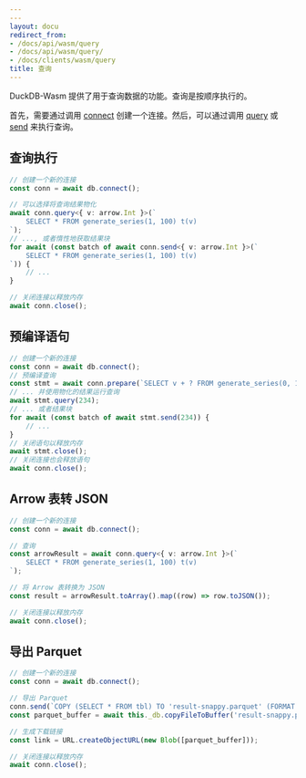 ```yaml
---
---
layout: docu
redirect_from:
- /docs/api/wasm/query
- /docs/api/wasm/query/
- /docs/clients/wasm/query
title: 查询
---
```


DuckDB-Wasm 提供了用于查询数据的功能。查询是按顺序执行的。

首先，需要通过调用 [connect](https://shell.duckdb.org/docs/classes/index.AsyncDuckDB.html#connect) 创建一个连接。然后，可以通过调用 [query](https://shell.duckdb.org/docs/classes/index.AsyncDuckDBConnection.html#query) 或 [send](https://shell.duckdb.org/docs/classes/index.AsyncDuckDBConnection.html#send) 来执行查询。

## 查询执行

```ts
// 创建一个新的连接
const conn = await db.connect();

// 可以选择将查询结果物化
await conn.query<{ v: arrow.Int }>(`
    SELECT * FROM generate_series(1, 100) t(v)
`);
// ..., 或者惰性地获取结果块
for await (const batch of await conn.send<{ v: arrow.Int }>(`
    SELECT * FROM generate_series(1, 100) t(v)
`)) {
    // ...
}

// 关闭连接以释放内存
await conn.close();
```

## 预编译语句

```ts
// 创建一个新的连接
const conn = await db.connect();
// 预编译查询
const stmt = await conn.prepare(`SELECT v + ? FROM generate_series(0, 10_000) t(v);`);
// ... 并使用物化的结果运行查询
await stmt.query(234);
// ... 或者结果块
for await (const batch of await stmt.send(234)) {
    // ...
}
// 关闭语句以释放内存
await stmt.close();
// 关闭连接也会释放语句
await conn.close();
```

## Arrow 表转 JSON

```ts
// 创建一个新的连接
const conn = await db.connect();

// 查询
const arrowResult = await conn.query<{ v: arrow.Int }>(`
    SELECT * FROM generate_series(1, 100) t(v)
`);

// 将 Arrow 表转换为 JSON
const result = arrowResult.toArray().map((row) => row.toJSON());

// 关闭连接以释放内存
await conn.close();
```

## 导出 Parquet

```ts
// 创建一个新的连接
const conn = await db.connect();

// 导出 Parquet
conn.send(`COPY (SELECT * FROM tbl) TO 'result-snappy.parquet' (FORMAT parquet);`);
const parquet_buffer = await this._db.copyFileToBuffer('result-snappy.parquet');

// 生成下载链接
const link = URL.createObjectURL(new Blob([parquet_buffer]));

// 关闭连接以释放内存
await conn.close();
```